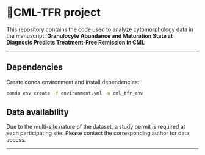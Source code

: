 # 📄CML-TFR project

This repository contains the code used to analyze cytomorphology data in the manuscript: 
**Granulocyte Abundance and Maturation State at Diagnosis Predicts Treatment-Free Remission in CML**  

---

## Dependencies

Create conda environment and install dependencies:

```bash
conda env create -f environment.yml -n cml_tfr_env
```

## Data availability

Due to the multi-site nature of the dataset, a study permit is required at each participating site. Please contact the corresponding author for data access.

---
